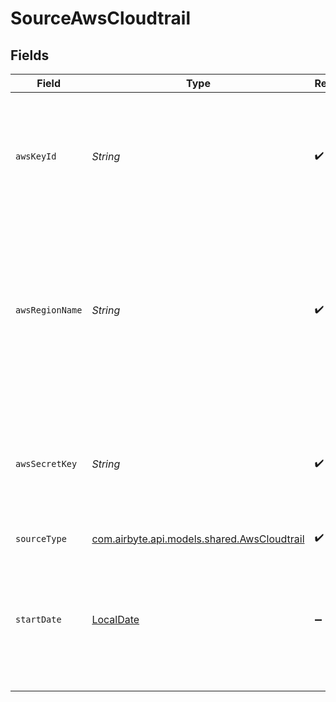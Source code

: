 # SourceAwsCloudtrail


## Fields

| Field                                                                                                                                                                 | Type                                                                                                                                                                  | Required                                                                                                                                                              | Description                                                                                                                                                           | Example                                                                                                                                                               |
| --------------------------------------------------------------------------------------------------------------------------------------------------------------------- | --------------------------------------------------------------------------------------------------------------------------------------------------------------------- | --------------------------------------------------------------------------------------------------------------------------------------------------------------------- | --------------------------------------------------------------------------------------------------------------------------------------------------------------------- | --------------------------------------------------------------------------------------------------------------------------------------------------------------------- |
| `awsKeyId`                                                                                                                                                            | *String*                                                                                                                                                              | :heavy_check_mark:                                                                                                                                                    | AWS CloudTrail Access Key ID. See the <a href="https://docs.airbyte.com/integrations/sources/aws-cloudtrail">docs</a> for more information on how to obtain this key. |                                                                                                                                                                       |
| `awsRegionName`                                                                                                                                                       | *String*                                                                                                                                                              | :heavy_check_mark:                                                                                                                                                    | The default AWS Region to use, for example, us-west-1 or us-west-2. When specifying a Region inline during client initialization, this property is named region_name. |                                                                                                                                                                       |
| `awsSecretKey`                                                                                                                                                        | *String*                                                                                                                                                              | :heavy_check_mark:                                                                                                                                                    | AWS CloudTrail Access Key ID. See the <a href="https://docs.airbyte.com/integrations/sources/aws-cloudtrail">docs</a> for more information on how to obtain this key. |                                                                                                                                                                       |
| `sourceType`                                                                                                                                                          | [com.airbyte.api.models.shared.AwsCloudtrail](../../models/shared/AwsCloudtrail.md)                                                                                   | :heavy_check_mark:                                                                                                                                                    | N/A                                                                                                                                                                   |                                                                                                                                                                       |
| `startDate`                                                                                                                                                           | [LocalDate](https://docs.oracle.com/javase/8/docs/api/java/time/LocalDate.html)                                                                                       | :heavy_minus_sign:                                                                                                                                                    | The date you would like to replicate data. Data in AWS CloudTrail is available for last 90 days only. Format: YYYY-MM-DD.                                             | 2021-01-01                                                                                                                                                            |